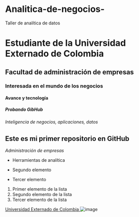 # Analitica-de-negocios-
Taller de analítica de datos 
# Estudiante de la Universidad Externado de Colombia 
## Facultad de administración de empresas 
### Interesada en el mundo de los negocios
#### Avance y tecnología
##### Probando GibHub
###### Inteligencia de negocios, aplicaciones, datos

## **Este es mi primer repositorio en GitHub**


*Administración de empresas*

* Herramientas de analítica 

* Segundo elemento

* Tercer elemento

1. Primer elemento de la lista
2. Segundo elemento de la lista
3. Tercer elemento de la lista
   
[Universidad Externado de Colombia ](https://www.uexternado.edu.co/)
![image](https://github.com/user-attachments/assets/a8fbc964-42a5-416f-ad81-faba724b5395)

